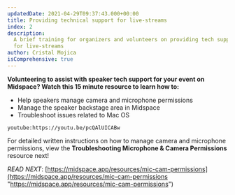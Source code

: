 ```yaml
---
updatedDate: 2021-04-29T09:37:43.000+00:00
title: Providing technical support for live-streams
index: 2
description:
  A brief training for organizers and volunteers on providing tech support
  for live-streams
author: Cristal Mojica
isComprehensive: true
---
```


**Volunteering to assist with speaker tech support for your event on Midspace? Watch this 15 minute resource to learn how to:**

- Help speakers manage camera and microphone permissions
- Manage the speaker backstage area in Midspace
- Troubleshoot issues related to Mac OS

`youtube:https://youtu.be/pcQAlUICABw`

For detailed written instructions on how to manage camera and microphone permissions, view the **Troubleshooting Microphone & Camera Permissions** resource next!

_READ NEXT_: [https://midspace.app/resources/mic-cam-permissions](https://midspace.app/resources/mic-cam-permissions "https://midspace.app/resources/mic-cam-permissions")

